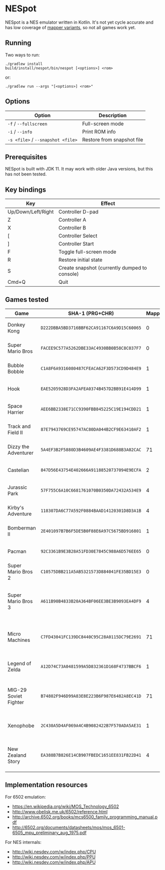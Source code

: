 # NESpot

NESpot is a NES emulator written in Kotlin.  It's not yet cycle accurate and has low coverage of
[mapper variants](https://wiki.nesdev.com/w/index.php/Mapper#iNES_1.0_mapper_grid), so not
all games work yet.


## Running

Two ways to run:

```
./gradlew install
build/install/nespot/bin/nespot [<options>] <rom>
```

or:

```
./gradlew run --args "[<options>] <rom>"
```


## Options

| Option | Description |
| --- | --- |
| `-f` / `--fullscreen` | Full-screen mode |
| `-i` / `--info` | Print ROM info |
| `-s <file>` / `--snapshot <file>` | Restore from snapshot file |


## Prerequisites

NESpot is built with JDK 11.  It may work with older Java versions, but this has not been tested.


## Key bindings

| Key | Effect |
| --- | --- |
| Up/Down/Left/Right | Controller D-pad |
| Z | Controller A |
| X | Controller B |
| [ | Controller Select |
| ] | Controller Start |
| F | Toggle full-screen mode |
| R | Restore initial state |
| S | Create snapshot (currently dumped to console) |
| Cmd+Q | Quit |


## Games tested

| Game | SHA-1 (PRG+CHR) | Mapper | Status |
| --- | --- | --- | --- |
| Donkey Kong           | `D222DBBA5BD3716BBF62CA91167C6A9D15C60065` | 0  | ✅ No known issues. |
| Super Mario Bros      | `FACEE9C577A5262DBE33AC4930BB0B58C8C037F7` | 0  | ✅ No known issues. |
| Bubble Bobble         | `C1A8F6A9316080487CFEACA62F3D573CD9D484E9` | 1  | ✅ No known issues. |
| Hook                  | `EAE5205928D3FA2AFEA0374B457D2BB91E414D99` | 1  | ✅ No known issues. |
| Space Harrier         | `AEE6BB2338E71CC9390FBB845225C19E194CDD21` | 1  | ✅ No known issues. |
| Track and Field II    | `87E7943769CE95747AC80DA044B2CF9E63410AF2` | 1  | ✅ No known issues. |
| Dizzy the Adventurer  | `5A4EF3B2F5880D3B4609AE4F3381D688B3A02CAC` | 71 | ✅ No known issues. |
| Castelian             | `847D56E43754E402666A91188520737094E9ECFA` | 2  | ✅ No known issues. |
| Jurassic Park         | `57F755C6A10C6681761070B0350DA72432A534E9` | 4  | ✅ No known issues. |
| Kirby's Adventure     | `118307DA6C77A592F0884BAAD14120301D8D3A1B` | 4  | ✅ No known issues. |
| Bomberman II          | `2E401097B7B6F5DE5B0F88E6A97C5675BD916801` | 1  | ✅ No known issues. |
| Pacman                | `92C3361B9E3B28A51FD30E7845C988A6D576EE65` | 0  | ✅ No known issues. |
| Super Mario Bros 2    | `C10575DBB211A5AB5321573D884041FE35BD15E3` | 0  | ✅ No known issues. |
| Super Mario Bros 3    | `A611B90B4833B20A364BF06EE3BE3B9093EA4DF9` | 4  | ✅ Very playable.  [One known minor graphical glitch](https://github.com/oliver-charlesworth/nespot/issues/144). |
| Micro Machines        | `C7FD43041FC139DC8440C95C28A0115DC79E2691` | 71 | ✅ Very playable.  [A few graphical glitches](https://github.com/oliver-charlesworth/nespot/issues/88). |
| Legend of Zelda       | `A12D74C73A0481599A5D832361D168F4737BBCF6` | 1  | ✅ Very playable.  [One known minor bug](https://github.com/oliver-charlesworth/nespot/issues/89). |
| MIG-29 Soviet Fighter | `B74802F946D99A83E8E223B6F987E6482A8EC41D` | 71 | ❌ Mostly unplayable.  [Gameplay is flickery and slow](https://github.com/oliver-charlesworth/nespot/issues/169). |
| Xenophobe             | `2C430A5D4AF069A4C4B9082422B7F570ADA5AE31` | 1  | ❌ Mostly unplayable.  [Tile corruption](https://github.com/oliver-charlesworth/nespot/issues/97). |
| New Zealand Story     | `EA388B7B826E14CB907FBEDC1651EE831FB22D41` | 4  | ❌ Unplayable.  [Freezes after splash screen](https://github.com/oliver-charlesworth/nespot/issues/125). |


## Implementation resources

For 6502 emulation:

- https://en.wikipedia.org/wiki/MOS_Technology_6502
- http://www.obelisk.me.uk/6502/reference.html
- http://archive.6502.org/books/mcs6500_family_programming_manual.pdf
- http://6502.org/documents/datasheets/mos/mos_6501-6505_mpu_preliminary_aug_1975.pdf

For NES internals:

- http://wiki.nesdev.com/w/index.php/CPU
- http://wiki.nesdev.com/w/index.php/PPU
- http://wiki.nesdev.com/w/index.php/APU
